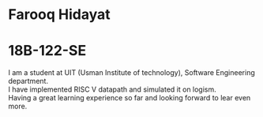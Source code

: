 # Farooq Hidayat
# 18B-122-SE
I am a student at UIT (Usman Institute of technology), Software Engineering department.\
I have implemented RISC V datapath and simulated it on logism.\
Having a great learning experience so far and looking forward to lear even more.
